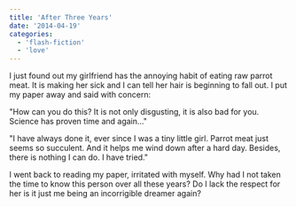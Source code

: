 ```yaml
---
title: 'After Three Years'
date: '2014-04-19'
categories:
  - 'flash-fiction'
  - 'love'
---
```


I just found out my girlfriend has the annoying habit of eating raw parrot meat.
It is making her sick and I can tell her hair is beginning to fall out. I put my
paper away and said with concern:

<!-- truncate -->

"How can you do this? It is not only disgusting, it is also bad for you. Science
has proven time and again..."

"I have always done it, ever since I was a tiny little girl. Parrot meat just
seems so succulent. And it helps me wind down after a hard day. Besides, there
is nothing I can do. I have tried."

I went back to reading my paper, irritated with myself. Why had I not taken the
time to know this person over all these years? Do I lack the respect for her is
it just me being an incorrigible dreamer again?
